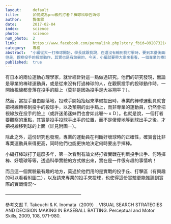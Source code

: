 ```yaml
---
layout:     default
title:      如何成為pro級的打者？棒球科學告訴你
author:     龔佑霖
date:       2017-02-04
index:      science
photo:      science
num_photo:  2
link:       https://www.facebook.com/permalink.php?story_fbid=892073214268130&id=815683195240466
category:   專欄
abstract:  "小編從大一打棒球開始，學長就跟我說，在還沒有輪到我打擊時，要到本壘後面看投手的投球姿勢。如果你也有打過棒球，那麼你大概也曾經歷過在板凳上觀察對方投手投球的日子吧！
但是，觀察投手的投球動作，其實也是有訣竅的，今天，小編就要帶大家來看看，一個專業的棒球員，在看投手投球姿勢時，應該要怎麼看呢？"
published:  true
---
```


   有日本的兩位運動心理學家，就曾經針對這一點做過研究。他們的研究發現，無論是專業的棒球運動員，或是從來沒有打過棒球的人，在觀察投手的投球動作時，一開始視線都會落在投手的臉上（莫非是因為投手是大谷翔平？）。

   然而，當投手自由腳落地，投球手開始抬起來準備投出時，專業的棒球運動員就會把視線轉移到投手的投球手，以及預期的出手點上，而非專業的運動員，仍然會把視線放在投手的臉上（或許迷弟迷妹們也會如此喔～ｘＤ）。也就是說，一個打者要觀察的重點，其實是投手投球手出手的位置，而不是傻傻地等到球出手之後，才把視線移到球的上面（詳見附圖一）。

   除此之外，這份研究也發現，專業的運動員在判斷好壞球時的正確性，確實會比非專業運動員來得更高，同時他們也能更快地決定何時要出手揮棒。

   小編打棒球打了這麼多年，第一次看到有論文將打者實戰在判斷投手出手、何時揮棒、好壞球等等，透過科學實驗的方式做出來，實在是一件很有趣的事情吶！

   而且這一個實驗最有趣的地方，莫過於他們用的是實戰的投手丘、打擊區（有興趣的可以看看附圖二），以及請來專業的投手來投球，也使得這份實驗更能推論到實際的實戰情況～

—————————————————

   參考文獻
T. Takeuchi & K. Inomata（2009）. VISUAL SEARCH STRATEGIES AND DECISION MAKING IN BASEBALL BATTING. Perceptual and Motor Skills, 2009, 108, 971-980.
